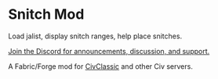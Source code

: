# Snitch Mod

Load jalist, display snitch ranges, help place snitches.

[Join the Discord for announcements, discussion, and support.](https://discord.gg/tNrjyHzDxq)

A Fabric/Forge mod for [CivClassic](https://github.com/CivClassic) and other Civ servers.
